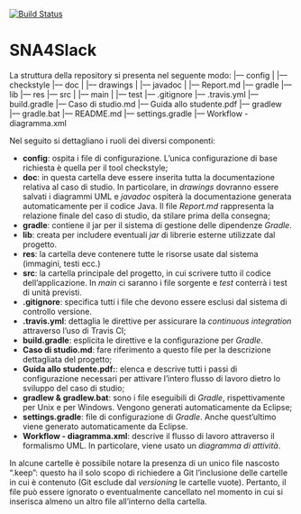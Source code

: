 [![Build Status][image-1]][1]

# SNA4Slack
La struttura della repository si presenta nel seguente modo:
	|–– config
	|    |–– checkstyle 
	|–– doc
	|    |–– drawings
	|    |–– javadoc 
	|    |–– Report.md
	|–– gradle
	|–– lib
	|–– res
	|–– src
	|    |–– main
	|    |–– test
	|–– .gitignore
	|–– .travis.yml
	|–– build.gradle
	|–– Caso di studio.md
	|–– Guida allo studente.pdf
	|–– gradlew
	|–– gradle.bat
	|–– README.md
	|–– settings.gradle
	|–– Workflow - diagramma.xml

Nel seguito si dettagliano i ruoli dei diversi componenti:
- **config**: ospita i file di configurazione. L’unica configurazione di base richiesta è quella per il tool checkstyle;
- **doc**: in questa cartella deve essere inserita tutta la documentazione relativa al caso di studio. In particolare, in *drawings* dovranno essere salvati i diagrammi UML e *javadoc* ospiterà la documentazione generata automaticamente per il codice Java. Il file *Report.md* rappresenta la relazione finale del caso di studio, da stilare prima della consegna;
- **gradle**: contiene il jar per il sistema di gestione delle dipendenze *Gradle*.
- **lib**: creata per includere eventuali *jar* di librerie esterne utilizzate dal progetto.
- **res**: la cartella deve contenere tutte le risorse usate dal sistema (immagini, testi ecc.)
- **src**: la cartella principale del progetto, in cui scrivere tutto il codice dell’applicazione. In *main* ci saranno i file sorgente e *test* conterrà i test di unità previsti.
- **.gitignore**: specifica tutti i file che devono essere esclusi dal sistema di controllo versione.
- **.travis.yml**: dettaglia le direttive per assicurare la *continuous integration* attraverso l’uso di Travis CI;
- **build.gradle**: esplicita le direttive e la configurazione per *Gradle*. 
- **Caso di studio.md**: fare riferimento a questo file per la descrizione dettagliata del progetto;
- **Guida allo studente.pdf:**: elenca e descrive tutti i passi di configurazione necessari per attivare l’intero flusso di lavoro dietro lo sviluppo del caso di studio;
- **gradlew & gradlew.bat**: sono i file eseguibili di *Gradle*, rispettivamente per Unix e per Windows. Vengono generati automaticamente da Eclipse;
- **settings.gradle**: file di configurazione di *Gradle*. Anche quest’ultimo viene generato automaticamente da Eclipse.
- **Workflow - diagramma.xml**: descrive il flusso di lavoro attraverso il formalismo UML. In particolare, viene usato un *diagramma di attività*.

In alcune cartelle è possibile notare la presenza di un unico file nascosto “.keep”: questo ha il solo scopo di richiedere a Git l’inclusione delle cartelle in cui è contenuto (Git esclude dal *versioning* le cartelle vuote). Pertanto, il file può essere ignorato o eventualmente cancellato nel momento in cui si inserisca almeno un altro file all’interno della cartella.

[1]:	https://travis-ci.org/agiove3/SNA4Slack

[image-1]:	https://travis-ci.org/agiove3/SNA4Slack.svg?branch=master
